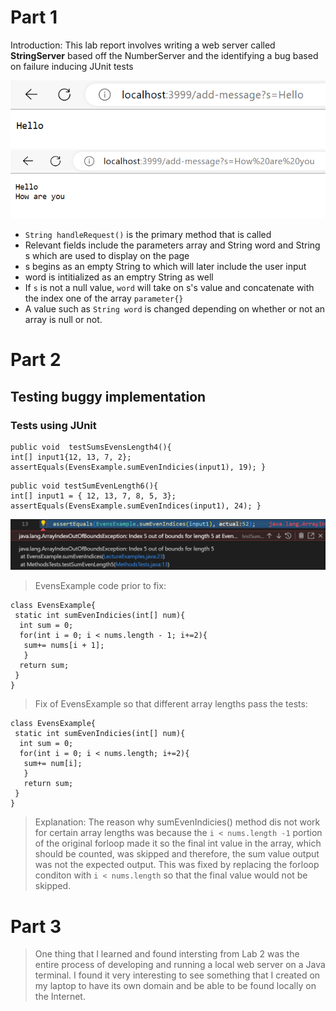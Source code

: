 # Part 1
Introduction: This lab report involves writing a web server called **StringServer** based off the NumberServer and the identifying a bug based on failure inducing JUnit tests

![Image](Hello.png)
![Image](HelloHowAre.png)
* `String handleRequest()` is the primary method that is called 
* Relevant fields include the parameters array and String word and String s which are used to display on the page 
* s begins as an empty String to which will later include the user input
* word is intitialized as an emptry String as well
* If `s` is not a null value, `word` will take on s's value and concatenate with the index one of the array `parameter{}` 
* A value such as `String word` is changed depending on whether or not an array is null or not.

# Part 2
## Testing buggy implementation 
### Tests using JUnit 
```
public void  testSumsEvensLength4(){
int[] input1{12, 13, 7, 2};
assertEquals(EvensExample.sumEvenIndicies(input1), 19); }
```
 

```
public void testSumEvenLength6(){
int[] input1 = { 12, 13, 7, 8, 5, 3};
assertEquals(EvensExample.sumEvenIndices(input1), 24); }
```

![Image](BugResult.png)

> EvensExample code prior to fix: 
```
class EvensExample{
 static int sumEvenIndicies(int[] num){
  int sum = 0;
  for(int i = 0; i < nums.length - 1; i+=2){
   sum+= nums[i + 1];
   }
  return sum;
 }
}
 ```
> Fix of EvensExample so that different array lengths pass the tests:

```
class EvensExample{
 static int sumEvenIndicies(int[] num){
  int sum = 0;
  for(int i = 0; i < nums.length; i+=2){
   sum+= num[i];
   }
   return sum;
 }
}
```
> Explanation: The reason why sumEvenIndicies() method dis not work for certain array lengths was because the `i < nums.length -1` portion of the original forloop made it so the final int value in the array, which should be counted, was skipped and therefore, the sum value output was not the expected output. This was fixed by replacing the forloop conditon with `i < nums.length` so that the final value would not be skipped.

# Part 3 
> One thing that I learned and found intersting from Lab 2 was the entire process of developing and running a local web server on a Java terminal. I found it very interesting to see something that I created on my laptop to have its own domain and be able to be found locally on the Internet. 
